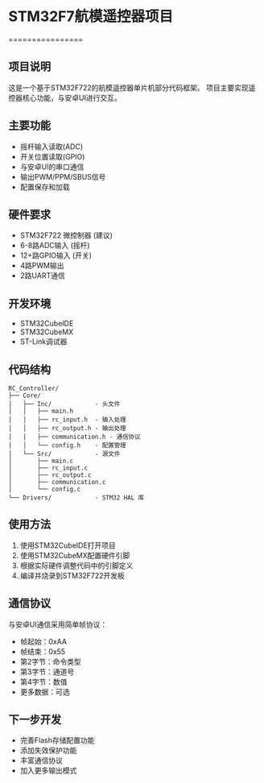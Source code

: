 # STM32F7航模遥控器项目
================

## 项目说明
这是一个基于STM32F722的航模遥控器单片机部分代码框架。
项目主要实现遥控器核心功能，与安卓UI进行交互。

## 主要功能
- 摇杆输入读取(ADC)
- 开关位置读取(GPIO)
- 与安卓UI的串口通信
- 输出PWM/PPM/SBUS信号
- 配置保存和加载

## 硬件要求
- STM32F722 微控制器 (建议)
- 6-8路ADC输入 (摇杆)
- 12+路GPIO输入 (开关)
- 4路PWM输出
- 2路UART通信

## 开发环境
- STM32CubeIDE
- STM32CubeMX
- ST-Link调试器

## 代码结构
```
RC_Controller/
├── Core/
│   ├── Inc/            - 头文件
│   │   ├── main.h
│   │   ├── rc_input.h  - 输入处理
│   │   ├── rc_output.h - 输出处理
│   │   ├── communication.h - 通信协议
│   │   └── config.h    - 配置管理
│   └── Src/            - 源文件
│       ├── main.c
│       ├── rc_input.c
│       ├── rc_output.c
│       ├── communication.c
│       └── config.c
└── Drivers/            - STM32 HAL 库
```

## 使用方法
1. 使用STM32CubeIDE打开项目
2. 使用STM32CubeMX配置硬件引脚
3. 根据实际硬件调整代码中的引脚定义
4. 编译并烧录到STM32F722开发板

## 通信协议
与安卓UI通信采用简单帧协议：
- 帧起始：0xAA
- 帧结束：0x55
- 第2字节：命令类型
- 第3字节：通道号
- 第4字节：数值
- 更多数据：可选

## 下一步开发
- 完善Flash存储配置功能
- 添加失效保护功能
- 丰富通信协议
- 加入更多输出模式
